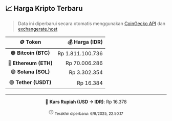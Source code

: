

<!-- HARGA_KRIPTO -->
## 📈 Harga Kripto Terbaru

> Data ini diperbarui secara otomatis menggunakan [CoinGecko API](https://www.coingecko.com/) dan [exchangerate.host](https://exchangerate.host/)

<div align="center">

| 🪙 Token | 💰 Harga (IDR) |
|:------:|---------------:|
| 🟠 **Bitcoin (BTC)**   | Rp 1.811.100.736 |
| 🔵 **Ethereum (ETH)**  | Rp 70.006.286 |
| 🟣 **Solana (SOL)**    | Rp 3.302.354 |
| 🟢 **Tether (USDT)**   | Rp 16.384 |

---

💱 **Kurs Rupiah (USD → IDR)**: Rp 16.378

🕒 <sub>Terakhir diperbarui: 6/9/2025, 22.50.17</sub>

</div>
<!-- /HARGA_KRIPTO -->
